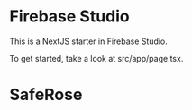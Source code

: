 # Firebase Studio

This is a NextJS starter in Firebase Studio.

To get started, take a look at src/app/page.tsx.
# SafeRose
